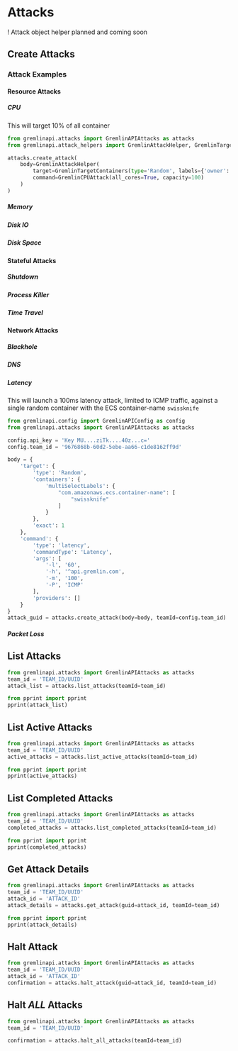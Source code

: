 # Attacks

! Attack object helper planned and coming soon

## Create Attacks

### Attack Examples

#### Resource Attacks

##### CPU

This will target 10% of all container
```python
from gremlinapi.attacks import GremlinAPIAttacks as attacks
from gremlinapi.attack_helpers import GremlinAttackHelper, GremlinTargetContainers, GremlinCPUAttack

attacks.create_attack(
    body=GremlinAttackHelper(
        target=GremlinTargetContainers(type='Random', labels={'owner': 'kyle'}, percent=100),
        command=GremlinCPUAttack(all_cores=True, capacity=100)
    )
)
```

##### Memory

##### Disk IO

##### Disk Space

#### Stateful Attacks

##### Shutdown

##### Process Killer

##### Time Travel

#### Network Attacks

##### Blackhole

##### DNS

##### Latency

This will launch a 100ms latency attack, limited to ICMP traffic, against a single random container
with the ECS container-name `swissknife`

```python
from gremlinapi.config import GremlinAPIConfig as config
from gremlinapi.attacks import GremlinAPIAttacks as attacks

config.api_key = 'Key MU....ziTk....40z...c='
config.team_id = '9676868b-60d2-5ebe-aa66-c1de8162ff9d'

body = {
    'target': {
        'type': 'Random',
        'containers': {
            'multiSelectLabels': {
                "com.amazonaws.ecs.container-name": [
                    "swissknife"
                ]
            }
        },
        'exact': 1
    },
    'command': {
        'type': 'latency',
        'commandType': 'Latency',
        'args': [
            '-l', '60',
            '-h', '^api.gremlin.com',
            '-m', '100',
            '-P', 'ICMP'
        ],
        'providers': []
    }
}
attack_guid = attacks.create_attack(body=body, teamId=config.team_id)
```

##### Packet Loss

## List Attacks

```python
from gremlinapi.attacks import GremlinAPIAttacks as attacks
team_id = 'TEAM_ID/UUID'
attack_list = attacks.list_attacks(teamId=team_id)

from pprint import pprint
pprint(attack_list)
```

## List Active Attacks

```python
from gremlinapi.attacks import GremlinAPIAttacks as attacks
team_id = 'TEAM_ID/UUID'
active_attacks = attacks.list_active_attacks(teamId=team_id)

from pprint import pprint
pprint(active_attacks)
```

## List Completed Attacks

```python
from gremlinapi.attacks import GremlinAPIAttacks as attacks
team_id = 'TEAM_ID/UUID'
completed_attacks = attacks.list_completed_attacks(teamId=team_id)

from pprint import pprint
pprint(completed_attacks)
```

## Get Attack Details

```python
from gremlinapi.attacks import GremlinAPIAttacks as attacks
team_id = 'TEAM_ID/UUID'
attack_id = 'ATTACK_ID'
attack_details = attacks.get_attack(guid=attack_id, teamId=team_id)

from pprint import pprint
pprint(attack_details)
```

## Halt Attack

```python
from gremlinapi.attacks import GremlinAPIAttacks as attacks
team_id = 'TEAM_ID/UUID'
attack_id = 'ATTACK_ID'
confirmation = attacks.halt_attack(guid=attack_id, teamId=team_id)
```

## Halt _ALL_ Attacks

```python
from gremlinapi.attacks import GremlinAPIAttacks as attacks
team_id = 'TEAM_ID/UUID'

confirmation = attacks.halt_all_attacks(teamId=team_id)
```
